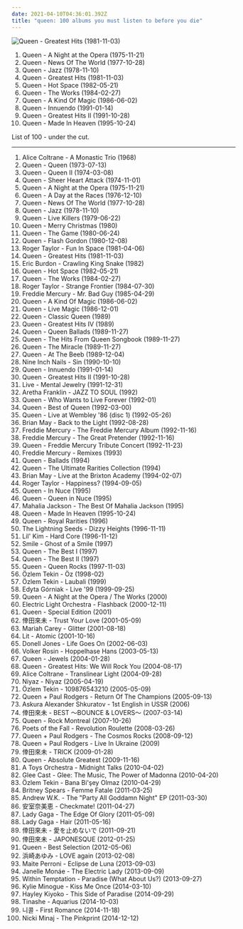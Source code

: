 ```yaml
---
date: 2021-04-10T04:36:01.392Z
title: "queen: 100 albums you must listen to before you die"
---
```

![Queen - Greatest Hits (1981-11-03)](http://coverartarchive.org/release/e510d91f-f1dc-469c-9927-e7f2e31fdbd3/22921745391-500.jpg "Queen - Greatest Hits (1981-11-03)")
<ol class="albums">
<li data-cover="https://via.placeholder.com/450" data-tags="classic rock, rock, 70s" role="button">Queen - A Night at the Opera (1975-11-21)</li>
<li data-cover="http://coverartarchive.org/release/7fc19ae9-19e5-46a3-b55d-0cc1dca866ab/28809141953-500.jpg" data-tags="classic rock, rock, hard rock, 70s" role="button">Queen - News Of The World (1977-10-28)</li>
<li data-cover="http://coverartarchive.org/release/bba8e66c-cd33-46f6-b507-3ad645cbdce7/4328990620-500.jpg" data-tags="classic rock, rock, hard rock, queen" role="button">Queen - Jazz (1978-11-10)</li>
<li data-cover="http://coverartarchive.org/release/e510d91f-f1dc-469c-9927-e7f2e31fdbd3/22921745391-500.jpg" data-tags="classic rock, queen" role="button">Queen - Greatest Hits (1981-11-03)</li>
<li data-cover="http://coverartarchive.org/release/ac3360be-899a-4133-86df-aa593b339cb8/3741108536-500.jpg" data-tags="rock, 80s" role="button">Queen - Hot Space (1982-05-21)</li>
<li data-cover="https://img.discogs.com/u07muXXmfaBh79xirAViaMcyyNk=/fit-in/594x587/filters:strip_icc():format(jpeg):mode_rgb():quality(90)/discogs-images/R-498839-1161438657.jpeg.jpg" data-tags="classic rock, rock" role="button">Queen - The Works (1984-02-27)</li>
<li data-cover="http://coverartarchive.org/release/e32e471f-f8ae-47f2-bb0a-61347f771d43/4329238973-500.jpg" data-tags="classic rock, rock, 80s" role="button">Queen - A Kind Of Magic (1986-06-02)</li>
<li data-cover="http://coverartarchive.org/release/06f4aa3d-7869-433d-a165-4f9219302596/13927186260-500.jpg" data-tags="rock, classic rock, 90s" role="button">Queen - Innuendo (1991-01-14)</li>
<li data-cover="http://coverartarchive.org/release/92faa683-a1a5-4198-a55d-af3471f14c94/4160760603-500.jpg" data-tags="queen, classic rock, rock" role="button">Queen - Greatest Hits II (1991-10-28)</li>
<li data-cover="http://coverartarchive.org/release/3762407e-5460-4f5e-a4ea-1c2ae1a879c7/4045338413-500.jpg" data-tags="rock" role="button">Queen - Made In Heaven (1995-10-24)</li>
</ol>
List of 100 - under the cut.
<!-- more -->

_________________

<ol class="albums">
<li data-cover="https://img.discogs.com/nTJ-kQdf-S9JRsJeZVWnqEtYwlE=/fit-in/400x358/filters:strip_icc():format(jpeg):mode_rgb():quality(90)/discogs-images/R-2215675-1281885978.jpeg.jpg" data-tags="jazz, free jazz" role="button">
Alice Coltrane - A Monastic Trio (1968)
</li>
<li data-cover="http://coverartarchive.org/release/47a61826-8264-46e1-a1ef-e854618195c5/7784208473-500.jpg" data-tags="hard rock, 70s, classic rock, rock" role="button">
Queen - Queen (1973-07-13)
</li>
<li data-cover="http://coverartarchive.org/release/3cfc0044-8794-4e56-a4a9-9995492d9c30/11411923540-500.jpg" data-tags="classic rock, hard rock, 70s, rock" role="button">
Queen - Queen II (1974-03-08)
</li>
<li data-cover="https://via.placeholder.com/450" data-tags="classic rock, 70s, rock, hard rock" role="button">
Queen - Sheer Heart Attack (1974-11-01)
</li>
<li data-cover="https://via.placeholder.com/450" data-tags="classic rock, rock, 70s" role="button">
Queen - A Night at the Opera (1975-11-21)
</li>
<li data-cover="http://coverartarchive.org/release/0b305835-4b56-434d-9913-df94a72b2b8f/9111517208-500.jpg" data-tags="classic rock, rock" role="button">
Queen - A Day at the Races (1976-12-10)
</li>
<li data-cover="http://coverartarchive.org/release/7fc19ae9-19e5-46a3-b55d-0cc1dca866ab/28809141953-500.jpg" data-tags="classic rock, rock, hard rock, 70s" role="button">
Queen - News Of The World (1977-10-28)
</li>
<li data-cover="http://coverartarchive.org/release/bba8e66c-cd33-46f6-b507-3ad645cbdce7/4328990620-500.jpg" data-tags="classic rock, rock, hard rock, queen" role="button">
Queen - Jazz (1978-11-10)
</li>
<li data-cover="https://img.discogs.com/qZdIcpnqJB6tH2n0hIe-IOMakDw=/fit-in/600x600/filters:strip_icc():format(jpeg):mode_rgb():quality(90)/discogs-images/R-635916-1302731463.jpeg.jpg" data-tags="live, hard rock, classic rock" role="button">
Queen - Live Killers (1979-06-22)
</li>
<li data-cover="http://coverartarchive.org/release/3763af37-0dea-41d2-a54e-1ce6ffde9a5e/9588013275-500.jpg" data-tags="queen" role="button">
Queen - Merry Christmas (1980)
</li>
<li data-cover="https://img.discogs.com/vC_Ab8YbYPrUPisG3AaW6-e3BG4=/fit-in/534x531/filters:strip_icc():format(jpeg):mode_rgb():quality(90)/discogs-images/R-2236962-1431722480-6285.jpeg.jpg" data-tags="rock, classic rock, 80s" role="button">
Queen - The Game (1980-06-24)
</li>
<li data-cover="https://img.discogs.com/OmsxWs4-CmOFOsnpZDOij0PBi2Q=/fit-in/600x600/filters:strip_icc():format(jpeg):mode_rgb():quality(90)/discogs-images/R-1754595-1377707976-4707.jpeg.jpg" data-tags="soundtrack" role="button">
Queen - Flash Gordon (1980-12-08)
</li>
<li data-cover="https://via.placeholder.com/450" data-tags="rock, 80s" role="button">
Roger Taylor - Fun In Space (1981-04-06)
</li>
<li data-cover="http://coverartarchive.org/release/e510d91f-f1dc-469c-9927-e7f2e31fdbd3/22921745391-500.jpg" data-tags="classic rock, queen" role="button">
Queen - Greatest Hits (1981-11-03)
</li>
<li data-cover="https://img.discogs.com/qeLxhnGlYA0cnuU3CKQL6ru7hMI=/fit-in/600x450/filters:strip_icc():format(jpeg):mode_rgb():quality(90)/discogs-images/R-6474715-1422720548-7289.jpeg.jpg" data-tags="classic rock, blues rock, rock" role="button">
Eric Burdon - Crawling King Snake (1982)
</li>
<li data-cover="http://coverartarchive.org/release/ac3360be-899a-4133-86df-aa593b339cb8/3741108536-500.jpg" data-tags="rock, 80s" role="button">
Queen - Hot Space (1982-05-21)
</li>
<li data-cover="https://img.discogs.com/u07muXXmfaBh79xirAViaMcyyNk=/fit-in/594x587/filters:strip_icc():format(jpeg):mode_rgb():quality(90)/discogs-images/R-498839-1161438657.jpeg.jpg" data-tags="classic rock, rock" role="button">
Queen - The Works (1984-02-27)
</li>
<li data-cover="https://via.placeholder.com/450" data-tags="queen" role="button">
Roger Taylor - Strange Frontier (1984-07-30)
</li>
<li data-cover="http://coverartarchive.org/release/a064afa1-6329-4b25-8e8a-e7067d031b9c/12864000227-500.jpg" data-tags="queen, freddie mercury" role="button">
Freddie Mercury - Mr. Bad Guy (1985-04-29)
</li>
<li data-cover="http://coverartarchive.org/release/e32e471f-f8ae-47f2-bb0a-61347f771d43/4329238973-500.jpg" data-tags="classic rock, rock, 80s" role="button">
Queen - A Kind Of Magic (1986-06-02)
</li>
<li data-cover="http://coverartarchive.org/release/388e1d01-bbd7-402a-a3a8-bf26cede791a/3741179321-500.jpg" data-tags="rock, live" role="button">
Queen - Live Magic (1986-12-01)
</li>
<li data-cover="http://coverartarchive.org/release/4c10c905-c6cd-4d30-9831-cc51df751d4e/13581516810-500.jpg" data-tags="classic rock" role="button">
Queen - Classic Queen (1989)
</li>
<li data-cover="http://coverartarchive.org/release/c4e61283-2dfc-44cb-8f07-ee7cef36dd71/3988045650-500.jpg" data-tags="queen" role="button">
Queen - Greatest Hits IV (1989)
</li>
<li data-cover="https://via.placeholder.com/450" data-tags="queen" role="button">
Queen - Queen Ballads (1989-11-27)
</li>
<li data-cover="https://via.placeholder.com/450" data-tags="queen, cover" role="button">
Queen - The Hits From Queen Songbook (1989-11-27)
</li>
<li data-cover="http://coverartarchive.org/release/fe89bda7-4736-4ff9-8a71-8f441b8168f6/9439997044-500.jpg" data-tags="rock, classic rock, hard rock, 80s" role="button">
Queen - The Miracle (1989-11-27)
</li>
<li data-cover="http://coverartarchive.org/release/f381d37f-4869-4f49-bbe6-cd843a4b502c/5909483394-500.jpg" data-tags="rock" role="button">
Queen - At The Beeb (1989-12-04)
</li>
<li data-cover="http://coverartarchive.org/release/d3cf8461-c80d-4172-9fb4-0da88ecea44e/10149325893-500.jpg" data-tags="industrial rock" role="button">
Nine Inch Nails - Sin (1990-10-10)
</li>
<li data-cover="http://coverartarchive.org/release/06f4aa3d-7869-433d-a165-4f9219302596/13927186260-500.jpg" data-tags="rock, classic rock, 90s" role="button">
Queen - Innuendo (1991-01-14)
</li>
<li data-cover="http://coverartarchive.org/release/92faa683-a1a5-4198-a55d-af3471f14c94/4160760603-500.jpg" data-tags="queen, classic rock, rock" role="button">
Queen - Greatest Hits II (1991-10-28)
</li>
<li data-cover="http://coverartarchive.org/release/6ce98bda-1db0-3915-bcd1-f0ffc63997d6/17058903036-500.jpg" data-tags="90s, alternative rock, rock" role="button">
Live - Mental Jewelry (1991-12-31)
</li>
<li data-cover="http://coverartarchive.org/release/5c1c3582-3d7a-434e-995d-5129fae4c757/20870602711-500.jpg" data-tags="soul" role="button">
Aretha Franklin - JAZZ TO SOUL (1992)
</li>
<li data-cover="http://coverartarchive.org/release/73c8ab23-e16a-487f-8df0-fdc35444c1b9/10688325964-500.jpg" data-tags="queen" role="button">
Queen - Who Wants to Live Forever (1992-01)
</li>
<li data-cover="https://img.discogs.com/ut_7AuSYxRjzeFkJSJqLUzhLSP8=/fit-in/400x399/filters:strip_icc():format(jpeg):mode_rgb():quality(90)/discogs-images/R-3217702-1320929840.jpeg.jpg" data-tags="classic rock, queen" role="button">
Queen - Best of Queen (1992-03-00)
</li>
<li data-cover="http://coverartarchive.org/release/dcc55ba0-5c8a-477a-af45-afbc33e905ac/7750928703-500.jpg" data-tags="live" role="button">
Queen - Live at Wembley '86 (disc 1) (1992-05-26)
</li>
<li data-cover="https://img.discogs.com/MB2hu-Dc1HGocmJZ8h_HuH4BfrI=/fit-in/600x594/filters:strip_icc():format(jpeg):mode_rgb():quality(90)/discogs-images/R-794970-1466553217-6964.jpeg.jpg" data-tags="rock" role="button">
Brian May - Back to the Light (1992-08-28)
</li>
<li data-cover="http://coverartarchive.org/release/5f83ed19-f952-43a2-971d-1c7694a09b53/3697382844-500.jpg" data-tags="freddie mercury" role="button">
Freddie Mercury - The Freddie Mercury Album (1992-11-16)
</li>
<li data-cover="https://img.discogs.com/ad_GgGa4b3sXjPOfE5JiB8TjMK4=/fit-in/600x594/filters:strip_icc():format(jpeg):mode_rgb():quality(90)/discogs-images/R-530698-1553812073-1058.jpeg.jpg" data-tags="freddie mercury" role="button">
Freddie Mercury - The Great Pretender (1992-11-16)
</li>
<li data-cover="https://via.placeholder.com/450" data-tags="queen" role="button">
Queen - Freddie Mercury Tribute Concert (1992-11-23)
</li>
<li data-cover="https://via.placeholder.com/450" data-tags="pop, rock, queen, 90s, oldies, male vocalists, close harmony" role="button">
Freddie Mercury - Remixes (1993)
</li>
<li data-cover="http://coverartarchive.org/release/65916db5-1e48-422a-8743-9095b614681c/14577577905-500.jpg" data-tags="queen" role="button">
Queen - Ballads (1994)
</li>
<li data-cover="https://via.placeholder.com/450" data-tags="queen, live" role="button">
Queen - The Ultimate Rarities Collection (1994)
</li>
<li data-cover="http://coverartarchive.org/release/3fe6c3b3-214d-4e41-9f8d-30bfd2e2dc65/19195250022-500.jpg" data-tags="brian may" role="button">
Brian May - Live at the Brixton Academy (1994-02-07)
</li>
<li data-cover="https://img.discogs.com/83K6qLZmFY3hwjTbcLSeqKVeSlk=/fit-in/600x580/filters:strip_icc():format(jpeg):mode_rgb():quality(90)/discogs-images/R-5810061-1403289995-5259.jpeg.jpg" data-tags="roger taylor, british" role="button">
Roger Taylor - Happiness? (1994-09-05)
</li>
<li data-cover="http://coverartarchive.org/release/e4e98d02-3056-4cea-904f-8f0d554d4b29/7070758222-500.jpg" data-tags="queen, glam rock, in nuce" role="button">
Queen - In Nuce (1995)
</li>
<li data-cover="https://via.placeholder.com/450" data-tags="queen, gem, proto queen" role="button">
Queen - Queen in Nuce (1995)
</li>
<li data-cover="https://via.placeholder.com/450" data-tags="gospel" role="button">
Mahalia Jackson - The Best Of Mahalia Jackson (1995)
</li>
<li data-cover="http://coverartarchive.org/release/3762407e-5460-4f5e-a4ea-1c2ae1a879c7/4045338413-500.jpg" data-tags="rock" role="button">
Queen - Made In Heaven (1995-10-24)
</li>
<li data-cover="https://img.discogs.com/ZX80obO60gZ-gbnAENW__DU4-6Q=/fit-in/600x597/filters:strip_icc():format(jpeg):mode_rgb():quality(90)/discogs-images/R-1213319-1526362328-8644.jpeg.jpg" data-tags="queen" role="button">
Queen - Royal Rarities (1996)
</li>
<li data-cover="https://via.placeholder.com/450" data-tags="britpop" role="button">
The Lightning Seeds - Dizzy Heights (1996-11-11)
</li>
<li data-cover="http://coverartarchive.org/release/24d6b0b0-b0c2-4f9f-a492-7a4cc2660874/10975096544-500.jpg" data-tags="90s" role="button">
Lil' Kim - Hard Core (1996-11-12)
</li>
<li data-cover="http://coverartarchive.org/release/81a98d13-a1cf-3c8a-904c-0a15bb4f94a8/21701026235-500.jpg" data-tags="queen" role="button">
Smile - Ghost of a Smile (1997)
</li>
<li data-cover="http://coverartarchive.org/release/c0be027c-45de-4777-a7b2-750cdd32b6de/11995841031-500.jpg" data-tags="queen" role="button">
Queen - The Best I (1997)
</li>
<li data-cover="http://coverartarchive.org/release/fc540039-338d-4932-9ab8-bb7ae0acac95/23720349984-500.jpg" data-tags="queen" role="button">
Queen - The Best II (1997)
</li>
<li data-cover="http://coverartarchive.org/release/ef7fbadd-a206-3fdf-a54a-af3cbbc7a718/8402097687-500.jpg" data-tags="classic rock, rock, hard rock, queen" role="button">
Queen - Queen Rocks (1997-11-03)
</li>
<li data-cover="http://coverartarchive.org/release/a125285a-7bfa-420b-8b7c-2ac420636b92/856773319-500.jpg" data-tags="electronic" role="button">
Özlem Tekin - Öz (1998-02)
</li>
<li data-cover="http://coverartarchive.org/release/c496d633-5a56-4dbd-8b67-083c11562754/856778718-500.jpg" data-tags="hard rock, rebel, brutal vocal" role="button">
Özlem Tekin - Laubali (1999)
</li>
<li data-cover="https://img.discogs.com/ftg118oKK6vTs9UrXGTTGzSXI3U=/fit-in/600x598/filters:strip_icc():format(jpeg):mode_rgb():quality(90)/discogs-images/R-1145325-1195760168.jpeg.jpg" data-tags="pop, divas, female vocalists, world, talented ladies, power voice" role="button">
Edyta Górniak - Live '99 (1999-09-25)
</li>
<li data-cover="http://coverartarchive.org/release/6b77ffec-8bc7-4f9a-b302-d34704bf2af1/11991081147-500.jpg" data-tags="classic rock" role="button">
Queen - A Night at the Opera / The Works (2000)
</li>
<li data-cover="http://coverartarchive.org/release/cc1b636b-a99d-3ed7-9d40-08a3ffdfb708/10157507016-500.jpg" data-tags="electric light orchestra" role="button">
Electric Light Orchestra - Flashback (2000-12-11)
</li>
<li data-cover="https://via.placeholder.com/450" data-tags="queen" role="button">
Queen - Special Edition (2001)
</li>
<li data-cover="https://via.placeholder.com/450" data-tags="japanese, dance, queen, urban, queen of everything, j-urban, koda kumi, kuu" role="button">
倖田來未 - Trust Your Love (2001-05-09)
</li>
<li data-cover="http://coverartarchive.org/release/9da0b125-dd59-4934-acb7-cc59b07d4a70/14746157674-500.jpg" data-tags="soul, pop, mariah carey, soundtrack, hip-hop" role="button">
Mariah Carey - Glitter (2001-08-18)
</li>
<li data-cover="https://via.placeholder.com/450" data-tags="rock, queen, bobs stuff" role="button">
Lit - Atomic (2001-10-16)
</li>
<li data-cover="http://coverartarchive.org/release/86957aca-ebb6-45d2-8755-14091f035d9e/25091405297-500.jpg" data-tags="rnb" role="button">
Donell Jones - Life Goes On (2002-06-03)
</li>
<li data-cover="https://img.discogs.com/T5lt7hEGlQV6qMFF-Mm_QjGoA5E=/fit-in/600x600/filters:strip_icc():format(jpeg):mode_rgb():quality(90)/discogs-images/R-1804109-1244393611.jpeg.jpg" data-tags="classic rock, rock, 80s, punk, queen, german, kinderlieder" role="button">
Volker Rosin - Hoppelhase Hans (2003-05-13)
</li>
<li data-cover="http://coverartarchive.org/release/8b844fa9-eed8-4c2f-93c1-cf5ff1f65fa9/17602345793-500.jpg" data-tags="queen, clasic rock" role="button">
Queen - Jewels (2004-01-28)
</li>
<li data-cover="http://coverartarchive.org/release/7a05cff9-4d63-4f4b-8d84-9c9e78059a49/8447420287-500.jpg" data-tags="classic rock, rock, queen" role="button">
Queen - Greatest Hits: We Will Rock You (2004-08-17)
</li>
<li data-cover="http://coverartarchive.org/release/b3066271-fcdc-433b-a89a-8dc56bb46c22/4728951923-500.jpg" data-tags="jazz" role="button">
Alice Coltrane - Translinear Light (2004-09-28)
</li>
<li data-cover="http://coverartarchive.org/release/d4a6ef09-5b44-47da-965f-fb36774d48ca/3651521402-500.jpg" data-tags="world, persian" role="button">
Niyaz - Niyaz (2005-04-19)
</li>
<li data-cover="http://coverartarchive.org/release/48801842-61fa-497d-877b-0b43ef4aa698/856816335-500.jpg" data-tags="hard rock, queen, rebel, techno trance, brutal vocal" role="button">
Özlem Tekin - 109876543210 (2005-05-09)
</li>
<li data-cover="https://via.placeholder.com/450" data-tags="rock, queen" role="button">
Queen + Paul Rodgers - Return Of The Champions (2005-09-13)
</li>
<li data-cover="https://img.discogs.com/5zqr9aRw600XO2N3QY7MemYSsZk=/fit-in/600x600/filters:strip_icc():format(jpeg):mode_rgb():quality(90)/discogs-images/R-750246-1154984610.jpeg.jpg" data-tags="classic rock, indie, jazz, pop, rock, soul, classic, 80s, british, alternative, alternative rock, indie rock, post-rock, hard rock, singer-songwriter, progressive rock, dance, queen, piano, album rock, new wave, soft rock, arena rock, art rock, progressive, old school, garage rock, glam rock, rock and roll, classics, music, rock-pop, good music, electronic rock, ballade, rock poet, old good rock, instrumentall, pop rok" role="button">
Askura Alexander Shkuratov - 1st English in USSR (2006)
</li>
<li data-cover="http://coverartarchive.org/release/8f7aa811-cffe-4743-877d-447b1cd4bc0c/8855058515-500.jpg" data-tags="japanese, koda kumi" role="button">
倖田來未 - BEST ～BOUNCE & LOVERS～ (2007-03-14)
</li>
<li data-cover="http://coverartarchive.org/release/183922a5-a5fc-4b7e-b909-82231d3bd9e5/7751021680-500.jpg" data-tags="rock, live" role="button">
Queen - Rock Montreal (2007-10-26)
</li>
<li data-cover="http://coverartarchive.org/release/2c541cf3-5a6c-4c9c-ae19-2136ea1d7430/5341126773-500.jpg" data-tags="rock, alternative rock" role="button">
Poets of the Fall - Revolution Roulette (2008-03-26)
</li>
<li data-cover="https://img.discogs.com/hkhuuoh3xz97gk70ut0cMIsN33M=/fit-in/346x336/filters:strip_icc():format(jpeg):mode_rgb():quality(90)/discogs-images/R-2820324-1302514233.jpeg.jpg" data-tags="rock, hard rock" role="button">
Queen + Paul Rodgers - The Cosmos Rocks (2008-09-12)
</li>
<li data-cover="https://via.placeholder.com/450" data-tags="queen" role="button">
Queen + Paul Rodgers - Live In Ukraine (2009)
</li>
<li data-cover="http://coverartarchive.org/release/7a9a37e4-bda6-4ed9-bbba-c0cf45b3e61c/8854826852-500.jpg" data-tags="j-pop" role="button">
倖田來未 - TRICK (2009-01-28)
</li>
<li data-cover="https://img.discogs.com/APnoeayZSQCVD8Cczq7lh4WyUUM=/fit-in/480x480/filters:strip_icc():format(jpeg):mode_rgb():quality(90)/discogs-images/R-1574512-1234360606.jpeg.jpg" data-tags="rock" role="button">
Queen - Absolute Greatest (2009-11-16)
</li>
<li data-cover="https://img.discogs.com/f9ZxHgZlcTCaOKUuMF_O4F1z8SY=/fit-in/600x600/filters:strip_icc():format(jpeg):mode_rgb():quality(90)/discogs-images/R-2677937-1296206354.jpeg.jpg" data-tags="rock, prog, queen, pink floyd, beatles, david bowie, 10s, elton john, enrico gabrielli" role="button">
A Toys Orchestra - Midnight Talks (2010-04-02)
</li>
<li data-cover="http://coverartarchive.org/release/99445d2b-49ce-4be9-ae14-2c5244e50f0b/2439074051-500.jpg" data-tags="glee, madonna" role="button">
Glee Cast - Glee: The Music, The Power of Madonna (2010-04-20)
</li>
<li data-cover="http://coverartarchive.org/release/2fc38af5-473b-410a-bd56-8dcd222e72c9/856791415-500.jpg" data-tags="hard rock, queen, rebel, 80s sound" role="button">
Özlem Tekin - Bana Bi'şey Olmaz (2010-04-29)
</li>
<li data-cover="http://coverartarchive.org/release/c3eeeb71-ddad-4654-a84a-5975f734b8f3/4504244802-500.jpg" data-tags="pop, britney spears" role="button">
Britney Spears - Femme Fatale (2011-03-25)
</li>
<li data-cover="http://coverartarchive.org/release/01913716-97da-4658-b840-8229bd31317d/7688358758-500.jpg" data-tags="party all goddamn night" role="button">
Andrew W.K. - The "Party All Goddamn Night" EP (2011-03-30)
</li>
<li data-cover="http://coverartarchive.org/release/8d2070e5-6bb0-44aa-a80e-2f855cbe4846/9313227759-500.jpg" data-tags="dance, queen, jpop, r&b, rnb, j-pop, must listen, badass, addicting, collab, j-urban, j-hiphop, j-rnb, queen of j-pop, j-r&b, random tags, um tesao de album" role="button">
安室奈美恵 - Checkmate! (2011-04-27)
</li>
<li data-cover="http://coverartarchive.org/release/1d22ce5b-26b9-496d-840a-e1d18bbc76d8/3167458608-500.jpg" data-tags="pop, lady gaga, born this way" role="button">
Lady Gaga - The Edge Of Glory (2011-05-09)
</li>
<li data-cover="https://img.discogs.com/sa4Jl-YBdMDxBUMmdm_bc6S4fSg=/fit-in/600x504/filters:strip_icc():format(jpeg):mode_rgb():quality(90)/discogs-images/R-6866131-1594226931-8692.jpeg.jpg" data-tags="pop, dance, queen, epic" role="button">
Lady Gaga - Hair (2011-05-16)
</li>
<li data-cover="http://coverartarchive.org/release/419df631-2985-409e-ac8a-532fbdaeffc8/9382204734-500.jpg" data-tags="koda kumi" role="button">
倖田來未 - 愛を止めないで (2011-09-21)
</li>
<li data-cover="http://coverartarchive.org/release/53955d53-29da-4768-8d48-7d8aa69ed585/8854939764-500.jpg" data-tags="pop, j-pop, queen" role="button">
倖田來未 - JAPONESQUE (2012-01-25)
</li>
<li data-cover="https://via.placeholder.com/450" data-tags="queen" role="button">
Queen - Best Selection (2012-05-06)
</li>
<li data-cover="https://via.placeholder.com/450" data-tags="j-pop" role="button">
浜崎あゆみ - LOVE again (2013-02-08)
</li>
<li data-cover="https://img.discogs.com/OfoF6skGv3KEeGZ0XXG2E5cPbbE=/fit-in/500x500/filters:strip_icc():format(jpeg):mode_rgb():quality(90)/discogs-images/R-5143765-1385672175-5616.jpeg.jpg" data-tags="electronic, pop, dance, queen, romantic, latin, diva, female vocalist, ballad, mexican, salsa, bachata, latina, perfeita, sun and moon and stars and outer space, rbd, rebelde, rainha, chora anahi, chora dulce, d1va, latin album of year, eclipsedeluna" role="button">
Maite Perroni - Eclipse de Luna (2013-09-03)
</li>
<li data-cover="https://img.discogs.com/OtyXaiP218RcrUyzxtkfaSFCefU=/fit-in/600x597/filters:strip_icc():format(jpeg):mode_rgb():quality(90)/discogs-images/R-4896670-1599509523-4252.jpeg.jpg" data-tags="soul, rnb" role="button">
Janelle Monáe - The Electric Lady (2013-09-09)
</li>
<li data-cover="http://coverartarchive.org/release/dd0d970d-7cd2-47f7-8839-ce02142b3c5d/5276135888-500.jpg" data-tags="metal" role="button">
Within Temptation - Paradise (What About Us?) (2013-09-27)
</li>
<li data-cover="https://img.discogs.com/5ML1CJp8Z_MMp6UUplVzZhjLyh8=/fit-in/500x500/filters:strip_icc():format(jpeg):mode_rgb():quality(90)/discogs-images/R-594036-1136136960.jpeg.jpg" data-tags="pop" role="button">
Kylie Minogue - Kiss Me Once (2014-03-10)
</li>
<li data-cover="http://coverartarchive.org/release/4a7afb54-81fb-4f5c-b6d0-4538e8f4d816/9235247069-500.jpg" data-tags="electropop" role="button">
Hayley Kiyoko - This Side of Paradise (2014-09-29)
</li>
<li data-cover="http://coverartarchive.org/release/2b682fd6-372c-4990-b60d-b4e00bf9c046/8504061137-500.jpg" data-tags="rnb, r&b" role="button">
Tinashe - Aquarius (2014-10-03)
</li>
<li data-cover="http://coverartarchive.org/release/33424f84-e14a-418a-ad55-4625d5ef762c/9296327672-500.jpg" data-tags="pop, female vocalists, dance, queen, k-pop, kpop, korea, nicole, kara" role="button">
니콜 - First Romance (2014-11-18)
</li>
<li data-cover="https://img.discogs.com/8tV-jeGS-LkKSw-b1Auxivn7HZI=/fit-in/600x502/filters:strip_icc():format(jpeg):mode_rgb():quality(90)/discogs-images/R-6900964-1549092882-5261.jpeg.jpg" data-tags="rap, hip-hop, hip hop" role="button">
Nicki Minaj - The Pinkprint (2014-12-12)
</li>
</ol>